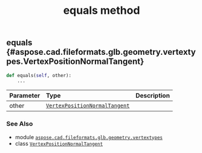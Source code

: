 ﻿---
title: equals method
second_title: Aspose.CAD for Python via .NET API References
description: 
type: docs
weight: 40
url: /python-net/aspose.cad.fileformats.glb.geometry.vertextypes/vertexpositionnormaltangent/equals/
is_root: false
---

## equals {#aspose.cad.fileformats.glb.geometry.vertextypes.VertexPositionNormalTangent}





```python
def equals(self, other):
    ...
```


| Parameter | Type | Description |
| :- | :- | :- |
| other | [`VertexPositionNormalTangent`](/cad/python-net/aspose.cad.fileformats.glb.geometry.vertextypes/vertexpositionnormaltangent) |  |



### See Also
* module [`aspose.cad.fileformats.glb.geometry.vertextypes`](../../)
* class [`VertexPositionNormalTangent`](/cad/python-net/aspose.cad.fileformats.glb.geometry.vertextypes/vertexpositionnormaltangent)
